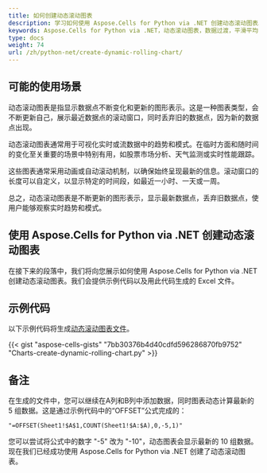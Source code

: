 ```yaml
---
title: 如何创建动态滚动图表
description: 学习如何使用 Aspose.Cells for Python via .NET 创建动态滚动图表。我们的指南将演示如何在图表中实现平滑的数据过渡和滚动平均，以实现持续更新的显示效果。
keywords: Aspose.Cells for Python via .NET，动态滚动图表，数据过渡，平滑平均，连续显示，更新可视化。
type: docs
weight: 74
url: /zh/python-net/create-dynamic-rolling-chart/
---
```


## **可能的使用场景**
动态滚动图表是指显示数据点不断变化和更新的图形表示。这是一种图表类型，会不断更新自己，展示最近数据点的滚动窗口，同时丢弃旧的数据点，因为新的数据点出现。

动态滚动图表通常用于可视化实时或流数据中的趋势和模式。在临时方面和随时间的变化至关重要的场景中特别有用，如股票市场分析、天气监测或实时性能跟踪。

这些图表通常采用动画或自动滚动机制，以确保始终呈现最新的信息。滚动窗口的长度可以自定义，以显示特定的时间段，如最近一小时、一天或一周。

总之，动态滚动图表是不断更新的图形表示，显示最新数据点，丢弃旧数据点，使用户能够观察实时趋势和模式。

## **使用 Aspose.Cells for Python via .NET 创建动态滚动图表**
在接下来的段落中，我们将向您展示如何使用 Aspose.Cells for Python via .NET 创建动态滚动图表。我们会提供示例代码以及用此代码生成的 Excel 文件。

## **示例代码**
以下示例代码将生成[动态滚动图表文件](DynamicRollingChart.xlsx)。

{{< gist "aspose-cells-gists" "7bb30376b4d40cdfd596286870fb9752" "Charts-create-dynamic-rolling-chart.py" >}}

## **备注**
在生成的文件中，您可以继续在A列和B列中添加数据，同时图表动态计算最新的 5 组数据。这是通过示例代码中的“OFFSET”公式完成的：

```
"=OFFSET(Sheet1!$A$1,COUNT(Sheet1!$A:$A),0,-5,1)"
```

您可以尝试将公式中的数字 "-5" 改为 "-10"，动态图表会显示最新的 10 组数据。现在我们已经成功使用 Aspose.Cells for Python via .NET 创建了动态滚动图表。
